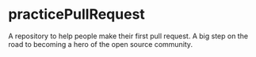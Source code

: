 # practicePullRequest
A repository to help people make their first pull request. A big step on the road to becoming a hero of the open source community.
